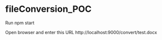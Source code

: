 # fileConversion_POC

Run npm start

Open browser and enter this URL
http://localhost:9000/convert/test.docx
